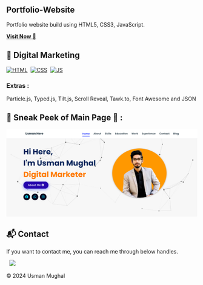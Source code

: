 ## Portfolio-Website
Portfolio website build using HTML5, CSS3, JavaScript.

<a href="https://usmanmughal.me/" target="_blank">**Visit Now** 🚀</a>


## 📌 Digital Marketing
[![HTML](https://img.shields.io/badge/html5%20-%23E34F26.svg?&style=for-the-badge&logo=html5&logoColor=white)](https://github.com/jigar-sable/Portfolio-Website/search?l=html)&nbsp;
[![CSS](https://img.shields.io/badge/css3%20-%231572B6.svg?&style=for-the-badge&logo=css3&logoColor=white)](https://github.com/jigar-sable/Portfolio-Website/search?l=css)&nbsp;
[![JS](https://img.shields.io/badge/javascript%20-%23323330.svg?&style=for-the-badge&logo=javascript&logoColor=%23F7DF1E)](https://github.com/jigar-sable/Portfolio-Website/search?l=javascript)


### Extras : 
Particle.js, Typed.js, Tilt.js, Scroll Reveal, Tawk.to, Font Awesome and JSON

## 📌 Sneak Peek of Main Page 🙈 :
![mockup720](mainpage.png)



<h2>📬 Contact</h2>


If you want to contact me, you can reach me through below handles.

&nbsp;&nbsp;<a href="https://www.instagram.com/g._usman_here/?next=%2F"><img src="https://upload.wikimedia.org/wikipedia/commons/thumb/e/e7/Instagram_logo_2016.svg/768px-Instagram_logo_2016.svg.png" width="30"></img></a>

© 2024 Usman Mughal


